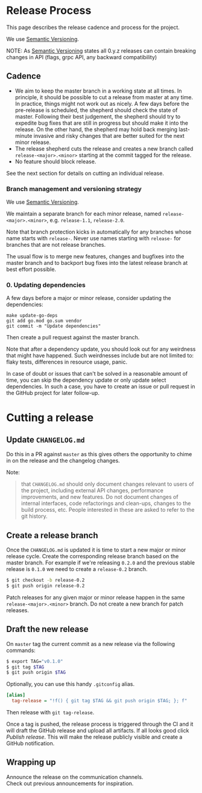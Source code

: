 # Release Process

This page describes the release cadence and process for the project.

We use [Semantic Versioning](http://semver.org/).

NOTE: As [Semantic Versioning](http://semver.org/spec/v2.0.0.html) states all 0.y.z releases can contain breaking changes in API (flags, grpc API, any backward compatibility)

## Cadence

* We aim to keep the master branch in a working state at all times. In principle, it should be possible to cut a release from master at any time. In practice, things might not work out as nicely. A few days before the pre-release is scheduled, the shepherd should check the state of master. Following their best judgement, the shepherd should try to expedite bug fixes that are still in progress but should make it into the release. On the other hand, the shepherd may hold back merging last-minute invasive and risky changes that are better suited for the next minor release.
* The release shepherd cuts the release and creates a new branch called  `release-<major>.<minor>` starting at the commit tagged for the release.
* No feature should block release.

See the next section for details on cutting an individual release.

### Branch management and versioning strategy

We use [Semantic Versioning](https://semver.org/).

We maintain a separate branch for each minor release, named `release-<major>.<minor>`, e.g. `release-1.1`, `release-2.0`.

Note that branch protection kicks in automatically for any branches whose name starts with `release-`. Never use names starting with `release-` for branches that are not release branches.

The usual flow is to merge new features, changes and bugfixes into the master branch and to backport bug fixes into the latest release branch at best effort possible.


### 0. Updating dependencies

A few days before a major or minor release, consider updating the dependencies:

```
make update-go-deps
git add go.mod go.sum vendor
git commit -m "Update dependencies"
```

Then create a pull request against the master branch.

Note that after a dependency update, you should look out for any weirdness that
might have happened. Such weirdnesses include but are not limited to: flaky
tests, differences in resource usage, panic.

In case of doubt or issues that can't be solved in a reasonable amount of time,
you can skip the dependency update or only update select dependencies. In such a
case, you have to create an issue or pull request in the GitHub project for
later follow-up.

# Cutting a release

## Update `CHANGELOG.md`
Do this in a PR against `master` as this gives others the opportunity to chime in on the release and the changelog changes.

Note:
> that `CHANGELOG.md` should only document changes relevant to users of the project, including external API changes, performance improvements, and new features. Do not document changes of internal interfaces, code refactorings and clean-ups, changes to the build process, etc. People interested in these are asked to refer to the git history.

## Create a release branch

Once the `CHANGELOG.md` is updated it is time to start a new major or minor release cycle. Create the corresponding release branch based on the master branch. For example if we're releasing `0.2.0` and the previous stable release is `0.1.0` we need to create a `release-0.2` branch.

```bash
$ git checkout -b release-0.2
$ git push origin release-0.2
```

Patch releases for any given major or minor release happen in the same `release-<major>.<minor>` branch. Do not create a new branch for patch releases.

## Draft the new release

On `master` tag the current commit as a new release via the following commands:

```bash
$ export TAG="v0.1.0"
$ git tag $TAG
$ git push origin $TAG
```

Optionally, you can use this handy `.gitconfig` alias.

```ini
[alias]
  tag-release = "!f() { git tag $TAG && git push origin $TAG; }; f"
```

Then release with `git tag-release`.

Once a tag is pushed, the release process is triggered through the CI and it will draft the GitHub release and upload all artifacts.
If all looks good click _Publish release_. This will make the release publicly visible and create a GitHub notification.

## Wrapping up

Announce the release on the communication channels.<br/>
Check out previous announcements for inspiration.
